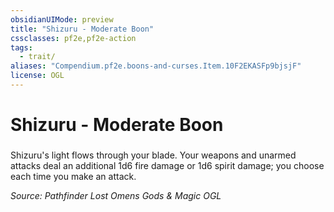 ```yaml
---
obsidianUIMode: preview
title: "Shizuru - Moderate Boon"
cssclasses: pf2e,pf2e-action
tags:
  - trait/
aliases: "Compendium.pf2e.boons-and-curses.Item.10F2EKASFp9bjsjF"
license: OGL
---
```

# Shizuru - Moderate Boon

### 






Shizuru's light flows through your blade. Your weapons and unarmed attacks deal an additional 1d6 fire damage or 1d6 spirit damage; you choose each time you make an attack.

*Source: Pathfinder Lost Omens Gods & Magic*
*OGL*